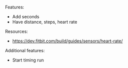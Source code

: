 Features:
- Add seconds
- Have distance, steps, heart rate

Resources:
- https://dev.fitbit.com/build/guides/sensors/heart-rate/

Additional features:
- Start timing run
